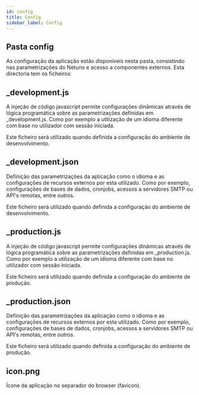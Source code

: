 ```yaml
---
id: config
title: Config
sidebar_label: Config
---
```


## Pasta config

As configuração da aplicação estão disponíveis nesta pasta, consistindo nas parametrizações do Netuno e acesso a componentes externos. Esta directoria tem os ficheiros:

## _development.js

A injeção de código javascript permite configurações dinâmicas através de lógica programática sobre as parametrizações definidas em _development.js. Como por exemplo a utilização de um idioma diferente com base no utilizador com sessão iniciada.

Este ficheiro será utilizado quando definida a configuração do ambiente de desenvolvimento. 

## _development.json

Definição das parametrizações da aplicação como o idioma e as configurações de recursos externos por esta utilizado. Como por exemplo, configurações de bases de dados, cronjobs, acessos a servidores SMTP ou API's remotas, entre outros. 

Este ficheiro será utilizado quando definida a configuração do ambiente de desenvolvimento. 


## _production.js

A injeção de código javascript permite configurações dinâmicas através de lógica programática sobre as parametrizações definidas em _production.js. Como por exemplo a utilização de um idioma diferente com base no utilizador com sessão iniciada.

Este ficheiro será utilizado quando definida a configuração do ambiente de produção. 

## _production.json

Definição das parametrizações da aplicação como o idioma e as configurações de recursos externos por esta utilizado. Como por exemplo, configurações de bases de dados, cronjobs, acessos a servidores SMTP ou API's remotas, entre outros. 

Este ficheiro será utilizado quando definida a configuração do ambiente de produção. 

## icon.png

Ícone da aplicação no separador do browser (favicon).